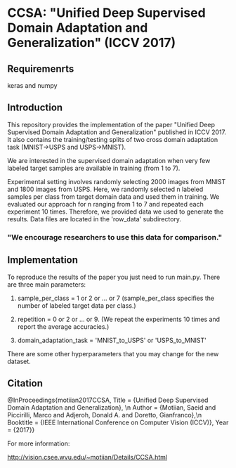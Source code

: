 # CCSA: "Unified Deep Supervised Domain Adaptation and Generalization" (ICCV 2017)

## Requiremenrts
keras and numpy

## Introduction

This repository provides the implementation of the paper "Unified Deep Supervised Domain Adaptation and Generalization" published in ICCV 2017. It also contains the training/testing splits of two cross domain adaptation task (MNIST->USPS and USPS->MNIST). 

We are interested in the supervised domain adaptation when very few labeled target samples are available in training (from 1 to 7). 

Experimental setting involves randomly selecting 2000 images from MNIST and 1800 images from USPS. Here, we randomly selected n labeled samples per class from target domain data and used them in training. We evaluated our approach for n ranging from 1 to 7 and repeated each experiment 10 times. Therefore, we provided data we used to generate the results. Data files are located in the 'row_data' subdirectory.


### "We encourage researchers to use this data for comparison."



## Implementation

To reproduce the results of the paper you just need to run main.py. There are three main parameters:

1. sample_per_class = 1 or 2 or ... or 7 (sample_per_class specifies the number of labeled target data per class.)

2. repetition =  0 or 2 or ... or 9. (We repeat the experiments 10 times and report the average accuracies.)

3. domain_adaptation_task = 'MNIST_to_USPS' or 'USPS_to_MNIST'


There are some other hyperparameters that you may change for the new dataset.


## Citation

@InProceedings{motiian2017CCSA,
  Title                    = {Unified Deep Supervised Domain Adaptation and Generalization}, \n
  Author                   = {Motiian, Saeid and Piccirilli, Marco and Adjeroh, Donald A. and Doretto, Gianfranco},\n
  Booktitle                = {IEEE International Conference on Computer Vision (ICCV)},
  Year                     = {2017}}
 
 
 
 
 For more information:
 
 http://vision.csee.wvu.edu/~motiian/Details/CCSA.html
 
 
 

